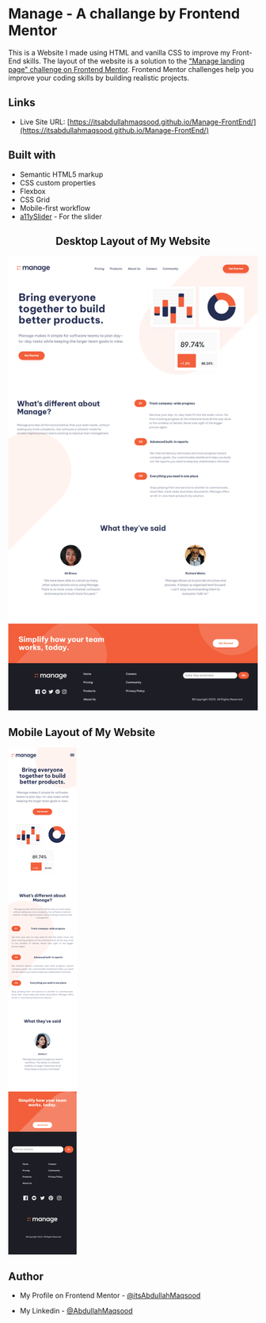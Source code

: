 # Manage - A challange by Frontend Mentor

This is a Website I made using HTML and vanilla CSS to improve my Front-End skills. The layout of the website is a solution to the ["Manage landing page" challenge on Frontend Mentor](https://www.frontendmentor.io/challenges/manage-landing-page-SLXqC6P5). Frontend Mentor challenges help you improve your coding skills by building realistic projects. 

## Links

- Live Site URL: [https://itsabdullahmaqsood.github.io/Manage-FrontEnd/](https://itsabdullahmaqsood.github.io/Manage-FrontEnd/)
## Built with

- Semantic HTML5 markup
- CSS custom properties
- Flexbox
- CSS Grid
- Mobile-first workflow
- [a11ySlider](https://a11yslider.js.org/) - For the slider

<h2 align="center"> Desktop Layout of My Website </h2>
<img src="designs/Desktop.png">



<h2> Mobile Layout of My Website </h2>
<img src="designs/Mobile.png">

## Author

- My Profile on Frontend Mentor - [@itsAbdullahMaqsood](https://www.frontendmentor.io/profile/itsAbdullahMaqsood)

- My Linkedin - [@AbdullahMaqsood](https://www.linkedin.com/in/abdullahmaqsood321)

